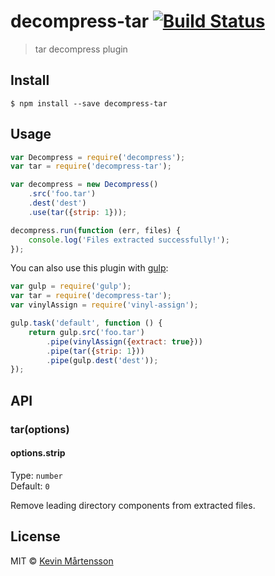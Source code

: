 # decompress-tar [![Build Status](http://img.shields.io/travis/kevva/decompress-tar.svg?style=flat)](https://travis-ci.org/kevva/decompress-tar)

> tar decompress plugin


## Install

```
$ npm install --save decompress-tar
```


## Usage

```js
var Decompress = require('decompress');
var tar = require('decompress-tar');

var decompress = new Decompress()
	.src('foo.tar')
	.dest('dest')
	.use(tar({strip: 1}));

decompress.run(function (err, files) {
	console.log('Files extracted successfully!'); 
});
```

You can also use this plugin with [gulp](http://gulpjs.com):

```js
var gulp = require('gulp');
var tar = require('decompress-tar');
var vinylAssign = require('vinyl-assign');

gulp.task('default', function () {
	return gulp.src('foo.tar')
		.pipe(vinylAssign({extract: true}))
		.pipe(tar({strip: 1}))
		.pipe(gulp.dest('dest'));
});
```


## API

### tar(options)

#### options.strip

Type: `number`  
Default: `0`

Remove leading directory components from extracted files.


## License

MIT © [Kevin Mårtensson](https://github.com/kevva)
